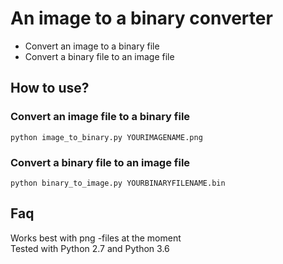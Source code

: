 # An image to a binary converter 
<ul>
<li>Convert an image to a binary file</li>
<li>Convert a binary file to an image file</li>
</ul>

<h2>How to use?</h2>
<h3>Convert an image file to a binary file</h3>
<code>python image_to_binary.py YOURIMAGENAME.png</code>
<h3>Convert a binary file to an image file</h3>
<code>python binary_to_image.py YOURBINARYFILENAME.bin</code>

<h2>Faq</h2>
<p>Works best with png -files at the moment<br />
Tested with Python 2.7 and Python 3.6</p>
